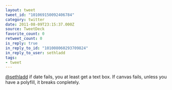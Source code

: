 ```yaml
---
layout: tweet
tweet_id: "101069150092406784"
category: twitter
date: 2011-08-09T23:15:37.000Z
source: TweetDeck
favorite_count: 0
retweet_count: 0
is_reply: true
in_reply_to_id: "101008060293709824"
in_reply_to_user: sethladd
tags:
- tweet
---
```


[@sethladd](https://twitter.com/@sethladd) if date fails, you at least get a text box. If canvas fails, unless you have a polyfill, it breaks conpletely.
